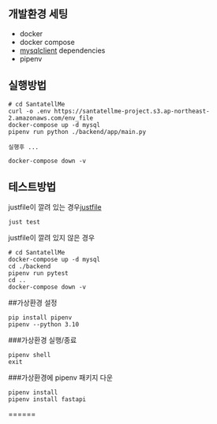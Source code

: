 ## 개발환경 세팅 
- docker
- docker compose
- [mysqlclient](https://github.com/PyMySQL/mysqlclient) dependencies
- pipenv

## 실행방법 
```
# cd SantatellMe
curl -o .env https://santatellme-project.s3.ap-northeast-2.amazonaws.com/env_file
docker-compose up -d mysql 
pipenv run python ./backend/app/main.py

실행후 ...

docker-compose down -v 
```

## 테스트방법
justfile이 깔려 있는 경우[justfile](https://github.com/casey/just)
```
just test 
```
justfile이 깔려 있지 않은 경우

```
# cd SantatellMe
docker-compose up -d mysql
cd ./backend
pipenv run pytest 
cd ..
docker-compose down -v
```

##가상환경 설정

```shell
pip install pipenv
pipenv --python 3.10
```

###가상환경 실행/종료

```shell
pipenv shell
exit
```

###가상환경에 pipenv 패키지 다운

```shell
pipenv install
pipenv install fastapi
```
======

